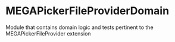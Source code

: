 # MEGAPickerFileProviderDomain

Module that contains domain logic and tests pertinent to the MEGAPickerFileProvider extension
